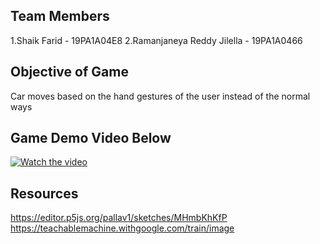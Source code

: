 ## Team Members 
1.Shaik Farid - 19PA1A04E8
2.Ramanjaneya Reddy Jilella - 19PA1A0466 
## Objective of Game 
 
Car moves based on the hand gestures of the user instead of the normal ways







## Game Demo Video Below
[![Watch the video](https://www.researchgate.net/profile/Noor_Ibraheem/publication/307894274/figure/fig2/AS:403958326677506@1473322578610/game-controlling-using-hand-gestures-1.png)](https://youtu.be/RNmR8BZff58)


## Resources 
https://editor.p5js.org/pallav1/sketches/MHmbKhKfP 
https://teachablemachine.withgoogle.com/train/image


